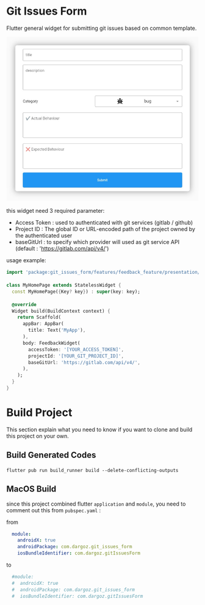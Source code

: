 # Git Issues Form

Flutter general widget for submitting git issues based on common template.

![sample](./doc/screenshot_preview_19082022.jpg)

this widget need 3 required parameter:
- Access Token : used to authenticated with git services (gitlab / github)
- Project ID : The global ID or URL-encoded path of the project owned by the authenticated user
- baseGitUrl : to specify which provider will used as git service API (default : 'https://gitlab.com/api/v4/')

usage example:
```dart
import 'package:git_issues_form/features/feedback_feature/presentation/widgets/feedback_widget.dart';

class MyHomePage extends StatelessWidget {
  const MyHomePage({Key? key}) : super(key: key);

  @override
  Widget build(BuildContext context) {
    return Scaffold(
      appBar: AppBar(
        title: Text('MyApp'),
      ),
      body: FeedbackWidget(
        accessToken: '[YOUR_ACCESS_TOKEN]',
        projectId: '[YOUR_GIT_PROJECT_ID]',
        baseGitUrl: 'https://gitlab.com/api/v4/',
      ),
    );
  }
}
```


# Build Project
This section explain what you need to know if you want to clone and build this project on your own.

## Build Generated Codes

``flutter pub run build_runner build --delete-conflicting-outputs``

## MacOS Build
since this project combined flutter `application` and `module`, you need to comment out this from `pubspec.yaml` :

from
```yaml
  module:
    androidX: true
    androidPackage: com.dargoz.git_issues_form
    iosBundleIdentifier: com.dargoz.gitIssuesForm
```
to
```yaml
  #module:
  #  androidX: true
  #  androidPackage: com.dargoz.git_issues_form
  #  iosBundleIdentifier: com.dargoz.gitIssuesForm
```